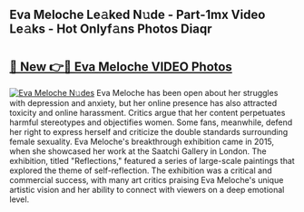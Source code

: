 ## Eva Meloche Le𝚊ked N𝚞de - Part-1mx Video Le𝚊ks - Hot Onlyf𝚊ns Photos Diaqr

# <h2><a href="http://ac39080.deff.icu/?id=Eva+Meloche">🔗 New 👉🔴 Eva Meloche VIDEO Photos</a></h2>

[![Eva Meloche N𝚞des](https://i.imgur.com/rIISA9y.gif)](http://ac39080.deff.icu/?id=Eva+Meloche)
Eva Meloche has been open about her struggles with depression and anxiety, but her online presence has also attracted toxicity and online harassment. Critics argue that her content perpetuates harmful stereotypes and objectifies women. Some fans, meanwhile, defend her right to express herself and criticize the double standards surrounding female sexuality. Eva Meloche's breakthrough exhibition came in 2015, when she showcased her work at the Saatchi Gallery in London. The exhibition, titled "Reflections," featured a series of large-scale paintings that explored the theme of self-reflection. The exhibition was a critical and commercial success, with many art critics praising Eva Meloche's unique artistic vision and her ability to connect with viewers on a deep emotional level.
